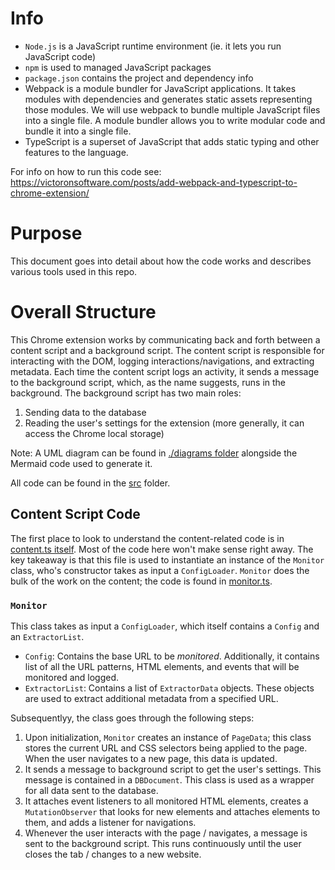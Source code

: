 # Info
- `Node.js` is a JavaScript runtime environment (ie. it lets you run JavaScript code)
- `npm` is used to managed JavaScript packages
- `package.json` contains the project and dependency info
- Webpack is a module bundler for JavaScript applications. It takes modules with dependencies and generates static assets representing those modules. We will use webpack to bundle multiple JavaScript files into a single file. A module bundler allows you to write modular code and bundle it into a single file.
- TypeScript is a superset of JavaScript that adds static typing and other features to the language.

For info on how to run this code see: https://victoronsoftware.com/posts/add-webpack-and-typescript-to-chrome-extension/

# Purpose
This document goes into detail about how the code works and describes various tools used in this repo.
# Overall Structure

This Chrome extension works by communicating back and forth between a content script and a background script. The content script is responsible for interacting with the DOM, logging interactions/navigations, and extracting metadata. Each time the content script logs an activity, it sends a message to the background script, which, as the name suggests, runs in the background. The background script has two main roles:
1. Sending data to the database
2. Reading the user's settings for the extension (more generally, it can access the Chrome local storage)

Note: A UML diagram can be found in [./diagrams folder](./diagrams/mermaid_readme.md) alongside the Mermaid code used to generate it.

All code can be found in the [src](./src/) folder.

## Content Script Code

The first place to look to understand the content-related code is in [content.ts itself](./src/content.ts). Most of the code here won't make sense right away. The key takeaway is that this file is used to instantiate an instance of the `Monitor` class, who's constructor takes as input a `ConfigLoader`. `Monitor` does the bulk of the work on the content; the code is found in [monitor.ts](./src/content/monitor.ts).

### `Monitor`

This class takes as input a `ConfigLoader`, which itself contains a `Config` and an `ExtractorList`.

- `Config`: Contains the base URL to be *monitored*. Additionally, it contains list of all the URL patterns, HTML elements, and events that will be monitored and logged. 
- `ExtractorList`: Contains a list of `ExtractorData` objects. These objects are used to extract additional metadata from a specified URL.

Subsequentlyy, the class goes through the following steps:

1. Upon initialization, `Monitor` creates an instance of `PageData`; this class stores the current URL and CSS selectors being applied to the page. When the user navigates to a new page, this data is updated.
2. It sends a message to background script to get the user's settings. This message is contained in a `DBDocument`. This class is used as a wrapper for all data sent to the database.
3. It attaches event listeners to all monitored HTML elements, creates a `MutationObserver` that looks for new elements and attaches elements to them, and adds a listener for navigations.
4. Whenever the user interacts with the page / navigates, a message is sent to the background script. This runs continuously until the user closes the tab / changes to a new website.


